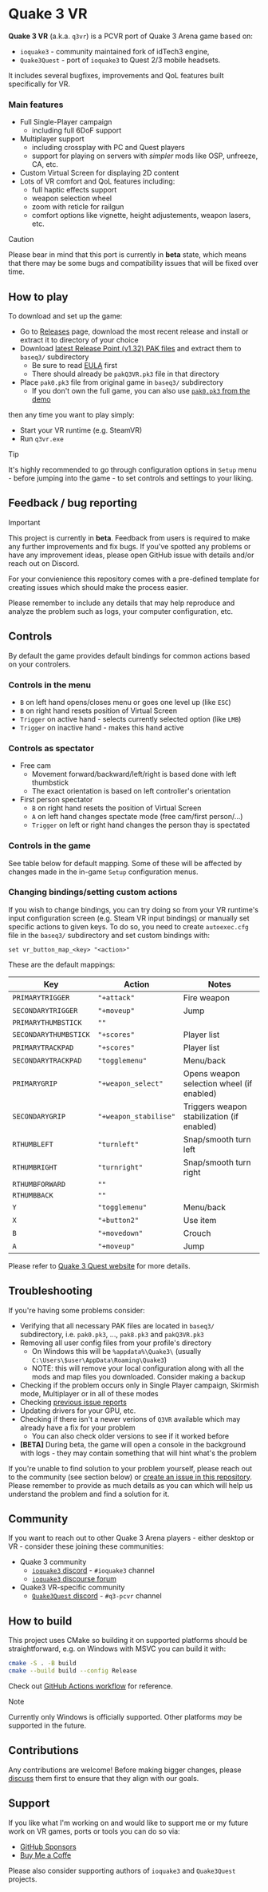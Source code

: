 # Quake 3 VR

**Quake 3 VR** (a.k.a. `q3vr`) is a PCVR port of Quake 3 Arena game based on:

* `ioquake3` - community maintained fork of idTech3 engine,
* `Quake3Quest` - port of `ioquake3` to Quest 2/3 mobile headsets.

It includes several bugfixes, improvements and QoL features built specifically
for VR.

### Main features

* Full Single-Player campaign
  * including full 6DoF support
* Multiplayer support
  * including crossplay with PC and Quest players
  * support for playing on servers with _simpler_ mods like OSP, unfreeze, CA,
    etc.
* Custom Virtual Screen for displaying 2D content
* Lots of VR comfort and QoL features including:
  * full haptic effects support
  * weapon selection wheel
  * zoom with reticle for railgun
  * comfort options like vignette, height adjustements, weapon lasers, etc.

> [!CAUTION]
> Please bear in mind that this port is currently in **beta** state, which
> means that there may be some bugs and compatibility issues that will be fixed
> over time.


## How to play

To download and set up the game:

* Go to [Releases](https://github.com/RippeR37/q3vr/releases) page, download the
  most recent release and install or extract it to directory of your choice
* Download [latest Release Point (v1.32) PAK files](https://files.ioquake3.org/quake3-latest-pk3s.zip)
  and extract them to `baseq3/` subdirectory
  * Be sure to read [EULA](https://ioquake3.org/extras/patch-data/) first
  * There should already be `pakQ3VR.pk3` file in that directory
* Place `pak0.pk3` file from original game in `baseq3/` subdirectory
  * If you don't own the full game, you can also use [`pak0.pk3` from the demo](https://github.com/Team-Beef-Studios/ioq3quest/raw/dba25f1d528253ad9ff8638931726d06bffcf0b0/android/app/src/main/assets/pak0.pk3)

then any time you want to play simply:

* Start your VR runtime (e.g. SteamVR)
* Run `q3vr.exe`

> [!TIP]
> It's highly recommended to go through configuration options in `Setup` menu -
> before jumping into the game - to set controls and settings to your liking.


## Feedback / bug reporting

> [!IMPORTANT]
> This project is currently in **beta**. Feedback from users is required to make
> any further improvements and fix bugs. If you've spotted any problems or have
> any improvement ideas, please open GitHub issue with details and/or reach out
> on Discord.

For your convienience this repository comes with a pre-defined template for
creating issues which should make the process easier.

Please remember to include any details that may help reproduce and analyze the
problem such as logs, your computer configuration, etc.


## Controls

By default the game provides default bindings for common actions based on
your controlers.

### Controls in the menu

* `B` on left hand opens/closes menu or goes one level up (like `ESC`)
* `B` on right hand resets position of Virtual Screen
* `Trigger` on active hand - selects currently selected option (like `LMB`)
* `Trigger` on inactive hand - makes this hand active

### Controls as spectator

* Free cam
  * Movement forward/backward/left/right is based done with left thumbstick
  * The exact orientation is based on left controller's orientation
* First person spectator
  * `B` on right hand resets the position of Virtual Screen
  * `A` on left hand changes spectate mode (free cam/first person/...)
  * `Trigger` on left or right hand changes the person thay is spectated

### Controls in the game

See table below for default mapping. Some of these will be affected by changes
made in the in-game `Setup` configuration menus.

### Changing bindings/setting custom actions

If you wish to change bindings, you can try doing so from your
VR runtime's input configuration screen (e.g. Steam VR input bindings) or
manually set specific actions to given keys. To do so, you need to create
`autoexec.cfg` file in the `baseq3/` subdirectory and set custom bindings with:

```
set vr_button_map_<key> "<action>"
```

These are the default mappings:

| Key | Action | Notes |
|-----|--------|-------|
| `PRIMARYTRIGGER` | `"+attack"` | Fire weapon|
| `SECONDARYTRIGGER` | `"+moveup"` | Jump |
| `PRIMARYTHUMBSTICK` | `""` |  |
| `SECONDARYTHUMBSTICK` | `"+scores"` | Player list |
| `PRIMARYTRACKPAD` | `"+scores"` | Player list |
| `SECONDARYTRACKPAD` | `"togglemenu"` | Menu/back |
| `PRIMARYGRIP` | `"+weapon_select"` | Opens weapon selection wheel (if enabled) |
| `SECONDARYGRIP` | `"+weapon_stabilise"` | Triggers weapon stabilization (if enabled) |
| `RTHUMBLEFT` | `"turnleft"` | Snap/smooth turn left |
| `RTHUMBRIGHT` | `"turnright"` | Snap/smooth turn right |
| `RTHUMBFORWARD` | `""` |  |
| `RTHUMBBACK` | `""` |  |
| `Y` | `"togglemenu"` | Menu/back |
| `X` | `"+button2"` | Use item |
| `B` | `"+movedown"` | Crouch |
| `A` | `"+moveup"` | Jump |

Please refer to [Quake 3 Quest website](https://quake3.quakevr.com/) for more
details.


## Troubleshooting

If you're having some problems consider:

* Verifying that all necessary PAK files are located in `baseq3/` subdirectory,
  i.e. `pak0.pk3`, ..., `pak8.pk3` and `pakQ3VR.pk3`
* Removing all user config files from your profile's directory
  * On Windows this will be `%appdata%\Quake3\` (usually
    `C:\Users\$user\AppData\Roaming\Quake3`)
  * NOTE: this will remove your local configuration along with all the mods and
    map files you downloaded. Consider making a backup
* Checking if the problem occurs only in Single Player campaign, Skirmish mode,
  Multiplayer or in all of these modes
* Checking [previous issue reports](https://github.com/RippeR37/q3vr/issues)
* Updating drivers for your GPU, etc.
* Checking if there isn't a newer verions of `Q3VR` available which may already
  have a fix for your problem
  * You can also check older versions to see if it worked before
* **[BETA]** During beta, the game will open a console in the background with
  logs - they may contain something that will hint what's the problem

If you're unable to find solution to your problem yourself, please reach out to
the community (see section below) or
[create an issue in this repository](https://github.com/RippeR37/q3vr-private/issues/new/choose).
Please remember to provide as much details as you can which will help us
understand the problem and find a solution for it.


## Community

If you want to reach out to other Quake 3 Arena players - either desktop or VR -
consider these joining these communities:

* Quake 3 community
  * [`ioquake3` discord](https://discord.gg/YY9UvMHGYb) - `#ioquake3` channel
  * [`ioquake3` discourse forum](https://discourse.ioquake.org/)
* Quake3 VR-specific community
  * [`Quake3Quest` discord](https://discord.gg/wcbspgPHpx) - `#q3-pcvr` channel


## How to build

This project uses CMake so building it on supported platforms should be
straightforward, e.g. on Windows with MSVC you can build it with:

```bash
cmake -S . -B build
cmake --build build --config Release
```

Check out [GitHub Actions workflow](.github/workflows/build.yml) for reference.

> [!NOTE]
> Currently only Windows is officially supported. Other platforms _may_ be
> supported in the future.


## Contributions

Any contributions are welcome! Before making bigger changes, please
[discuss](https://github.com/RippeR37/q3vr/discussions) them first to ensure
that they align with our goals.


## Support

If you like what I'm working on and would like to support me or my future work
on VR games, ports or tools you can do so via:

* [GitHub Sponsors](https://github.com/sponsors/RippeR37/)
* [Buy Me a Coffe](https://buymeacoffee.com/RippeR37)

Please also consider supporting authors of `ioquake3` and `Quake3Quest`
projects.
